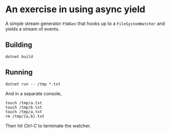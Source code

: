 # An exercise in using async yield

A simple stream generator `FSWGen` that hooks up to a `FileSystemWatcher` and yields a stream of events.

## Building

```console
dotnet build
```

## Running

```console
dotnet run -- /tmp *.txt
```

And in a separate console,

```console
touch /tmp/a.txt
touch /tmp/b.txt
touch /tmp/a.txt
rm /tmp/{a,b}.txt
```

Then hit *Ctrl-C* to terminate the watcher.
